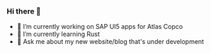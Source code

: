 ### Hi there 👋

- 🔭 I’m currently working on SAP UI5 apps for Atlas Copco
- 🌱 I’m currently learning Rust
- 💬 Ask me about my new website/blog that's under development

<!--
**cryptofool13/cryptofool13** is a ✨ _special_ ✨ repository because its `README.md` (this file) appears on your GitHub profile.

Here are some ideas to get you started:

- 👯 I’m looking to collaborate on ...
- 🤔 I’m looking for help with ...
- 📫 How to reach me: ...
- 😄 Pronouns: ...
- ⚡ Fun fact: ...
-->
